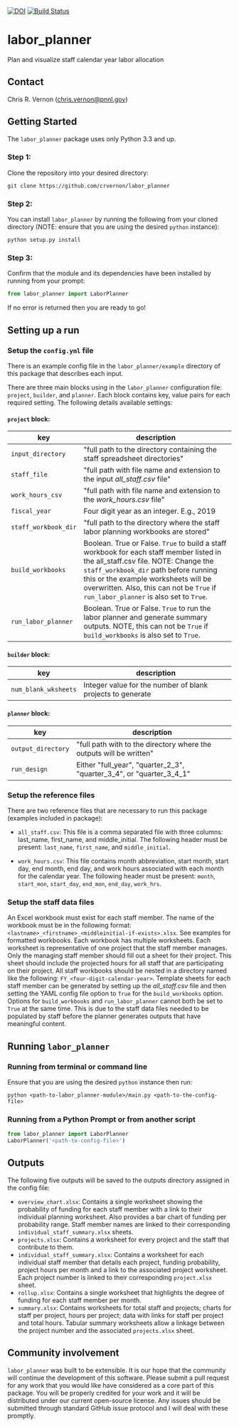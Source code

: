 [![DOI](https://zenodo.org/badge/192757129.svg)](https://zenodo.org/badge/latestdoi/192757129)
[![Build Status](https://travis-ci.org/crvernon/labor_planner.svg?branch=master)](https://travis-ci.org/crvernon/labor_planner)

# labor_planner
Plan and visualize staff calendar year labor allocation

## Contact
Chris R. Vernon (chris.vernon@pnnl.gov)

## Getting Started
The `labor_planner` package uses only Python 3.3 and up.

### Step 1:
Clone the repository into your desired directory:

`git clone https://github.com/crvernon/labor_planner`

### Step 2:
You can install `labor_planner` by running the following from your cloned directory (NOTE: ensure that you are using the desired `python` instance):

`python setup.py install`

### Step 3:
Confirm that the module and its dependencies have been installed by running from your prompt:

```python
from labor_planner import LaborPlanner
```

If no error is returned then you are ready to go!

## Setting up a run

### Setup the `config.yml` file
There is an example config file in the `labor_planner/example` directory of this package that describes each input.

There are three main blocks using in the `labor_planner` configuration file:  `project`, `builder`, and `planner`.  Each block contains key, value pairs for each required setting.  The following details available settings:

#### `project` block:

| key | description |
| -- | -- |
| `input_directory` | "full path to the directory containing the staff spreadsheet directories" |
| `staff_file` | "full path with file name and extension to the input _all_staff.csv_ file" |
| `work_hours_csv` | "full path with file name and extension to the _work_hours.csv_ file" |
| `fiscal_year` | Four digit year as an integer. E.g., 2019 |
| `staff_workbook_dir` | "full path to the directory where the staff labor planning workbooks are stored" |
| `build_workbooks` | Boolean.  True or False.  `True` to build a staff workbook for each staff member listed in the all_staff.csv file.  NOTE:  Change the `staff_workbook_dir` path before running this or the example worksheets will be overwritten. Also, this can not be `True` if `run_labor_planner` is also set to `True`. |
| `run_labor_planner` | Boolean.  True or False.  `True` to run the labor planner and generate summary outputs.  NOTE, this can not be `True` if `build_workbooks` is also set to `True`. |

#### `builder` block:

| key | description |
| -- | -- |
| `num_blank_wksheets` | Integer value for the number of blank projects to generate |

#### `planner` block:

| key | description |
| -- | -- |
| `output_directory` | "full path with to the directory where the outputs will be written" |
| `run_design` | Either "full_year", "quarter_2_3", "quarter_3_4", or "quarter_3_4_1" |

### Setup the reference files
There are two reference files that are necessary to run this package (examples included in package):

- `all_staff.csv`:  This file is a comma separated file with three columns:  last_name, first_name, and middle_initial.  The following header must be present:  `last_name`, `first_name`, and `middle_initial`.

- `work_hours.csv`:  This file contains month abbreviation, start month, start day, end month, end day, and work hours associated with each month for the calendar year.  The following header must be present:  `month`, `start_mon`, `start_day`, `end_mon`, `end_day`, `work_hrs`.

### Setup the staff data files
An Excel workbook must exist for each staff member.  The name of the workbook must be in the following format: `<lastname>_<firstname>_<middleinitial-if-exists>.xlsx`.  See examples for formatted workbooks.  Each workbook has multiple worksheets.  Each worksheet is representative of one project that the staff member manages.  Only the managing staff member should fill out a sheet for their project.  This sheet should include the projected hours for all staff that are participating on their project.  All staff workbooks should be nested in a directory named like the following: `FY_<four-digit-calendar-year>`.  Template sheets for each staff member can be generated by setting up the _all_staff.csv_ file and then setting the YAML config file option to `True` for the `build_workbooks` option.  Options for `build_workbooks` and `run_labor_planner` cannot both be set to `True` at the same time.  This is due to the staff data files needed to be populated by staff before the planner generates outputs that have meaningful content.

## Running `labor_planner`

### Running from terminal or command line
Ensure that you are using the desired `python` instance then run:

`python <path-to-labor_planner-module>/main.py <path-to-the-config-file>`

### Running from a Python Prompt or from another script

```python
from labor_planner import LaborPlanner
LaborPlanner('<path-to-config-file>')
```

## Outputs
The following five outputs will be saved to the outputs directory assigned in the config file:
- `overview_chart.xlsx`:  Contains a single worksheet showing the probability of funding for each staff member with a link to their individual planning worksheet. Also provides a bar chart of funding per probability range.  Staff member names are linked to their corresponding `individual_staff_summary.xlsx` sheets.
- `projects.xlsx`:  Contains a worksheet for every project and the staff that contribute to them.
- `individual_staff_summary.xlsx`:  Contains a worksheet for each individual staff member that details each project, funding probability, project hours per month and a link to the associated project worksheet.  Each project number is linked to their corresponding `project.xlsx` sheet.
- `rollup.xlsx`:  Contains a single worksheet that highlights the degree of funding for each staff member per month.
- `summary.xlsx`:  Contains worksheets for total staff and projects; charts for staff per project, hours per project; data with links for staff per project and total hours.  Tabular summary worksheets allow a linkage between the project number and the associated `projects.xlsx` sheet.

## Community involvement
`labor_planner` was built to be extensible.  It is our hope that the community will continue the development of this software.  Please submit a pull request for any work that you would like have considered as a core part of this package.  You will be properly credited for your work and it will be distributed under our current open-source license.  Any issues should be submitted through standard GitHub issue protocol and I will deal with these promptly.  
